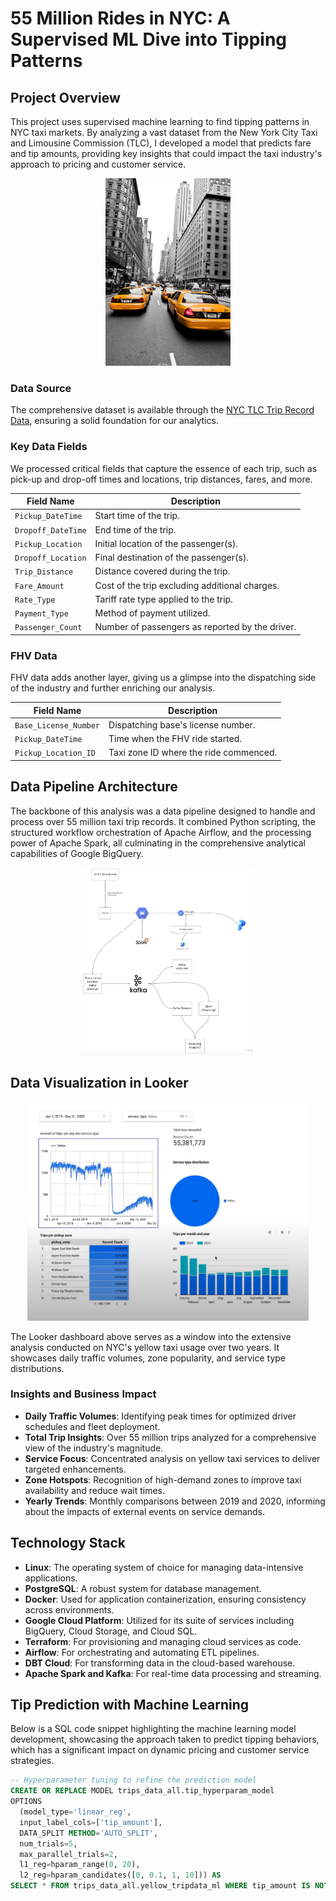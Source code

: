 # 55 Million Rides in NYC: A Supervised ML Dive into Tipping Patterns

## Project Overview

This project uses supervised machine learning to find tipping patterns in NYC taxi markets. By analyzing a vast dataset from the New York City Taxi and Limousine Commission (TLC), I developed a model that predicts fare and tip amounts, providing key insights that could impact the taxi industry's approach to pricing and customer service. 

<p align="center">
  <img src="taxi.jpg" alt="Yellow Taxi - New York City" height="300"/>
</p>

### Data Source
The comprehensive dataset is available through the [NYC TLC Trip Record Data](https://www.nyc.gov/site/tlc/about/tlc-trip-record-data.page), ensuring a solid foundation for our analytics.

### Key Data Fields
We processed critical fields that capture the essence of each trip, such as pick-up and drop-off times and locations, trip distances, fares, and more.

| Field Name             | Description                                      |
|------------------------|--------------------------------------------------|
| `Pickup_DateTime`      | Start time of the trip.                          |
| `Dropoff_DateTime`     | End time of the trip.                            |
| `Pickup_Location`      | Initial location of the passenger(s).            |
| `Dropoff_Location`     | Final destination of the passenger(s).           |
| `Trip_Distance`        | Distance covered during the trip.                |
| `Fare_Amount`          | Cost of the trip excluding additional charges.   |
| `Rate_Type`            | Tariff rate type applied to the trip.            |
| `Payment_Type`         | Method of payment utilized.                      |
| `Passenger_Count`      | Number of passengers as reported by the driver. |

### FHV Data
FHV data adds another layer, giving us a glimpse into the dispatching side of the industry and further enriching our analysis.

| Field Name               | Description                                 |
|--------------------------|---------------------------------------------|
| `Base_License_Number`    | Dispatching base's license number.          |
| `Pickup_DateTime`        | Time when the FHV ride started.             |
| `Pickup_Location_ID`     | Taxi zone ID where the ride commenced.      |


## Data Pipeline Architecture
The backbone of this analysis was a data pipeline designed to handle and process over 55 million taxi trip records. It combined Python scripting, the structured workflow orchestration of Apache Airflow, and the processing power of Apache Spark, all culminating in the comprehensive analytical capabilities of Google BigQuery.

<p align="center">
  <img src="de-program-architecture.png" alt="Data Pipeline Architecture" height="300"/>
</p>

## Data Visualization in Looker

<p align="center">
  <img src="looker-visual.png" alt="Data Visualization in Looker" height="350" width="450"/>
</p>

The Looker dashboard above serves as a window into the extensive analysis conducted on NYC's yellow taxi usage over two years. It showcases daily traffic volumes, zone popularity, and service type distributions. 

### Insights and Business Impact

- **Daily Traffic Volumes**: Identifying peak times for optimized driver schedules and fleet deployment.
- **Total Trip Insights**: Over 55 million trips analyzed for a comprehensive view of the industry's magnitude.
- **Service Focus**: Concentrated analysis on yellow taxi services to deliver targeted enhancements.
- **Zone Hotspots**: Recognition of high-demand zones to improve taxi availability and reduce wait times.
- **Yearly Trends**: Monthly comparisons between 2019 and 2020, informing about the impacts of external events on service demands.

## Technology Stack

- **Linux**: The operating system of choice for managing data-intensive applications.
- **PostgreSQL**: A robust system for database management.
- **Docker**: Used for application containerization, ensuring consistency across environments.
- **Google Cloud Platform**: Utilized for its suite of services including BigQuery, Cloud Storage, and Cloud SQL.
- **Terraform**: For provisioning and managing cloud services as code.
- **Airflow**: For orchestrating and automating ETL pipelines.
- **DBT Cloud**: For transforming data in the cloud-based warehouse.
- **Apache Spark and Kafka**: For real-time data processing and streaming.

## Tip Prediction with Machine Learning

Below is a SQL code snippet highlighting the machine learning model development, showcasing the approach taken to predict tipping behaviors, which has a significant impact on dynamic pricing and customer service strategies.

```sql
-- Hyperparameter tuning to refine the prediction model
CREATE OR REPLACE MODEL trips_data_all.tip_hyperparam_model
OPTIONS
  (model_type='linear_reg',
  input_label_cols=['tip_amount'],
  DATA_SPLIT METHOD='AUTO_SPLIT',
  num_trials=5,
  max_parallel_trials=2,
  l1_reg=hparam_range(0, 20),
  l2_reg=hparam_candidates([0, 0.1, 1, 10])) AS
SELECT * FROM trips_data_all.yellow_tripdata_ml WHERE tip_amount IS NOT NULL;